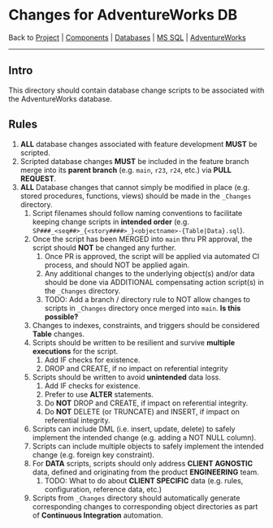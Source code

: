 # Changes for AdventureWorks DB

Back to [Project](../../../../../README.md) | [Components](../../../../README.md) | [Databases](../../../README.md) | [MS SQL](../../README.md) | [AdventureWorks](../README.md)

---

## Intro

This directory should contain database change scripts to be associated with the AdventureWorks database.

## Rules

1. **ALL** database changes associated with feature development **MUST** be scripted.
2. Scripted database changes **MUST** be included in the feature branch merge into its **parent branch** (e.g. `main`, `r23`, `r24`, etc.) via **PULL REQUEST**.
3. **ALL** Database changes that cannot simply be modified in place (e.g. stored procedures, functions, views) should be made in the `_Changes` directory.
   1. Script filenames should follow naming conventions to facilitate keeping change scripts in **intended order** (e.g. `SP###_<seq##>_{<story####>_}<objectname>-{Table|Data}.sql`).
   2. Once the script has been MERGED into `main` thru PR approval, the script should **NOT** be changed any further.
      1. Once PR is approved, the script will be applied via automated CI process, and should NOT be applied again.
      2. Any additional changes to the underlying object(s) and/or data should be done via ADDITIONAL compensating action script(s) in the `_Changes` directory.
      3. TODO: Add a branch / directory rule to NOT allow changes to scripts in `_Changes` directory once merged into `main`.  **Is this possible?**
   3. Changes to indexes, constraints, and triggers should be considered **Table** changes.
   4. Scripts should be written to be resilient and survive **multiple executions** for the script.
      1. Add IF checks for existence.
      2. DROP and CREATE, if no impact on referential integrity
   5. Scripts should be written to avoid **unintended** data loss.
      1. Add IF checks for existence.
      2. Prefer to use **ALTER** statements.
      3. Do **NOT** DROP and CREATE, if impact on referential integrity.
      4. Do **NOT** DELETE (or TRUNCATE) and INSERT, if impact on referential integrity.
   6. Scripts can include DML (i.e. insert, update, delete) to safely implement the intended change (e.g. adding a NOT NULL column).
   7. Scripts can include multiple objects to safely implement the intended change (e.g. foreign key constraint).
   8. For **DATA** scripts, scripts should only address **CLIENT AGNOSTIC** data, defined and originating from the product **ENGINEERING** team.
      1. TODO:  What to do about **CLIENT SPECIFIC** data (e.g. rules, configuration, reference data, etc.)
   9. Scripts from `_Changes` directory should automatically generate corresponding changes to corresponding object directories as part of **Continuous Integration** automation.
